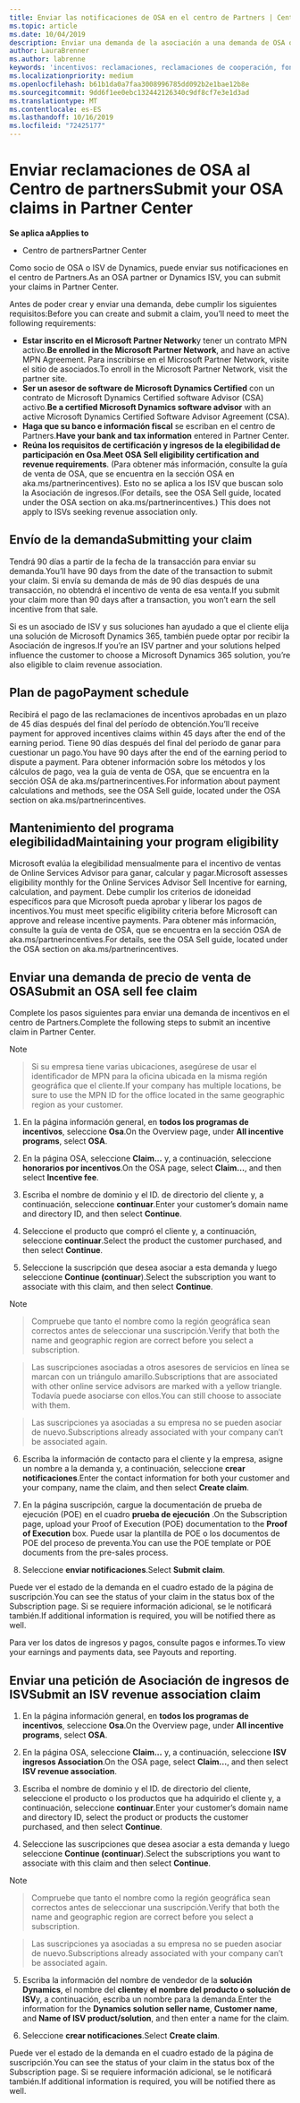 ```yaml
---
title: Enviar las notificaciones de OSA en el centro de Partners | Centro de Partners
ms.topic: article
ms.date: 10/04/2019
description: Enviar una demanda de la asociación a una demanda de OSA o a los ingresos de ISV
author: LauraBrenner
ms.author: labrenne
keywords: 'incentivos: reclamaciones, reclamaciones de cooperación, fondos de cooperación, OSA, ISV, Asociación de ingresos'
ms.localizationpriority: medium
ms.openlocfilehash: b61b1da0a7faa3008996785dd092b2e1bae12b8e
ms.sourcegitcommit: 9dd6f1ee0ebc132442126340c9df8cf7e3e1d3ad
ms.translationtype: MT
ms.contentlocale: es-ES
ms.lasthandoff: 10/16/2019
ms.locfileid: "72425177"
---
```

# <a name="submit-your-osa-claims-in-partner-center"></a><span data-ttu-id="faafd-104">Enviar reclamaciones de OSA al Centro de partners</span><span class="sxs-lookup"><span data-stu-id="faafd-104">Submit your OSA claims in Partner Center</span></span>

<span data-ttu-id="faafd-105">**Se aplica a**</span><span class="sxs-lookup"><span data-stu-id="faafd-105">**Applies to**</span></span>

-  <span data-ttu-id="faafd-106">Centro de partners</span><span class="sxs-lookup"><span data-stu-id="faafd-106">Partner Center</span></span>

<span data-ttu-id="faafd-107">Como socio de OSA o ISV de Dynamics, puede enviar sus notificaciones en el centro de Partners.</span><span class="sxs-lookup"><span data-stu-id="faafd-107">As an OSA partner or Dynamics ISV, you can submit your claims in Partner Center.</span></span> 

<span data-ttu-id="faafd-108">Antes de poder crear y enviar una demanda, debe cumplir los siguientes requisitos:</span><span class="sxs-lookup"><span data-stu-id="faafd-108">Before you can create and submit a claim, you’ll need to meet the following requirements:</span></span> 
-   <span data-ttu-id="faafd-109">**Estar inscrito en el Microsoft Partner Network**y tener un contrato MPN activo.</span><span class="sxs-lookup"><span data-stu-id="faafd-109">**Be enrolled in the Microsoft Partner Network**, and have an active MPN Agreement.</span></span> <span data-ttu-id="faafd-110">Para inscribirse en el Microsoft Partner Network, visite el sitio de asociados.</span><span class="sxs-lookup"><span data-stu-id="faafd-110">To enroll in the Microsoft Partner Network, visit the partner site.</span></span> 
-   <span data-ttu-id="faafd-111">**Ser un asesor de software de Microsoft Dynamics Certified** con un contrato de Microsoft Dynamics Certified software Advisor (CSA) activo.</span><span class="sxs-lookup"><span data-stu-id="faafd-111">**Be a certified Microsoft Dynamics software advisor** with an active Microsoft Dynamics Certified Software Advisor Agreement (CSA).</span></span> 
-   <span data-ttu-id="faafd-112">**Haga que su banco e información fiscal** se escriban en el centro de Partners.</span><span class="sxs-lookup"><span data-stu-id="faafd-112">**Have your bank and tax information** entered in Partner Center.</span></span> 
-   <span data-ttu-id="faafd-113">**Reúna los requisitos de certificación y ingresos de la elegibilidad de participación en Osa**.</span><span class="sxs-lookup"><span data-stu-id="faafd-113">**Meet OSA Sell eligibility certification and revenue requirements**.</span></span> <span data-ttu-id="faafd-114">(Para obtener más información, consulte la guía de venta de OSA, que se encuentra en la sección OSA en aka.ms/partnerincentives). Esto no se aplica a los ISV que buscan solo la Asociación de ingresos.</span><span class="sxs-lookup"><span data-stu-id="faafd-114">(For details, see the OSA Sell guide, located under the OSA section on aka.ms/partnerincentives.) This does not apply to ISVs seeking revenue association only.</span></span> 

## <a name="submitting-your-claim"></a><span data-ttu-id="faafd-115">Envío de la demanda</span><span class="sxs-lookup"><span data-stu-id="faafd-115">Submitting your claim</span></span>

<span data-ttu-id="faafd-116">Tendrá 90 días a partir de la fecha de la transacción para enviar su demanda.</span><span class="sxs-lookup"><span data-stu-id="faafd-116">You’ll have 90 days from the date of the transaction to submit your claim.</span></span> <span data-ttu-id="faafd-117">Si envía su demanda de más de 90 días después de una transacción, no obtendrá el incentivo de venta de esa venta.</span><span class="sxs-lookup"><span data-stu-id="faafd-117">If you submit your claim more than 90 days after a transaction, you won’t earn the sell incentive from that sale.</span></span> 

<span data-ttu-id="faafd-118">Si es un asociado de ISV y sus soluciones han ayudado a que el cliente elija una solución de Microsoft Dynamics 365, también puede optar por recibir la Asociación de ingresos.</span><span class="sxs-lookup"><span data-stu-id="faafd-118">If you’re an ISV partner and your solutions helped influence the customer to choose a Microsoft Dynamics 365 solution, you’re also eligible to claim revenue association.</span></span>   

## <a name="payment-schedule"></a><span data-ttu-id="faafd-119">Plan de pago</span><span class="sxs-lookup"><span data-stu-id="faafd-119">Payment schedule</span></span>

<span data-ttu-id="faafd-120">Recibirá el pago de las reclamaciones de incentivos aprobadas en un plazo de 45 días después del final del período de obtención.</span><span class="sxs-lookup"><span data-stu-id="faafd-120">You’ll receive payment for approved incentives claims within 45 days after the end of the earning period.</span></span> <span data-ttu-id="faafd-121">Tiene 90 días después del final del período de ganar para cuestionar un pago.</span><span class="sxs-lookup"><span data-stu-id="faafd-121">You have 90 days after the end of the earning period to dispute a payment.</span></span> <span data-ttu-id="faafd-122">Para obtener información sobre los métodos y los cálculos de pago, vea la guía de venta de OSA, que se encuentra en la sección OSA de aka.ms/partnerincentives.</span><span class="sxs-lookup"><span data-stu-id="faafd-122">For information about payment calculations and methods, see the OSA Sell guide, located under the OSA section on aka.ms/partnerincentives.</span></span>

## <a name="maintaining-your-program-eligibility"></a><span data-ttu-id="faafd-123">Mantenimiento del programa elegibilidad</span><span class="sxs-lookup"><span data-stu-id="faafd-123">Maintaining your program eligibility</span></span>

<span data-ttu-id="faafd-124">Microsoft evalúa la elegibilidad mensualmente para el incentivo de ventas de Online Services Advisor para ganar, calcular y pagar.</span><span class="sxs-lookup"><span data-stu-id="faafd-124">Microsoft assesses eligibility monthly for the Online Services Advisor Sell Incentive for earning, calculation, and payment.</span></span> <span data-ttu-id="faafd-125">Debe cumplir los criterios de idoneidad específicos para que Microsoft pueda aprobar y liberar los pagos de incentivos.</span><span class="sxs-lookup"><span data-stu-id="faafd-125">You must meet specific eligibility criteria before Microsoft can approve and release incentive payments.</span></span> <span data-ttu-id="faafd-126">Para obtener más información, consulte la guía de venta de OSA, que se encuentra en la sección OSA de aka.ms/partnerincentives.</span><span class="sxs-lookup"><span data-stu-id="faafd-126">For details, see the OSA Sell guide, located under the OSA section on aka.ms/partnerincentives.</span></span>

## <a name="submit-an-osa-sell-fee-claim"></a><span data-ttu-id="faafd-127">Enviar una demanda de precio de venta de OSA</span><span class="sxs-lookup"><span data-stu-id="faafd-127">Submit an OSA sell fee claim</span></span>

<span data-ttu-id="faafd-128">Complete los pasos siguientes para enviar una demanda de incentivos en el centro de Partners.</span><span class="sxs-lookup"><span data-stu-id="faafd-128">Complete the following steps to submit an incentive claim in Partner Center.</span></span>  

>[!NOTE]

><span data-ttu-id="faafd-129">Si su empresa tiene varias ubicaciones, asegúrese de usar el identificador de MPN para la oficina ubicada en la misma región geográfica que el cliente.</span><span class="sxs-lookup"><span data-stu-id="faafd-129">If your company has multiple locations, be sure to use the MPN ID for the office located in the same geographic region as your customer.</span></span> 

1.  <span data-ttu-id="faafd-130">En la página información general, en **todos los programas de incentivos**, seleccione **Osa**.</span><span class="sxs-lookup"><span data-stu-id="faafd-130">On the Overview page, under **All incentive programs**, select **OSA**.</span></span>

2.  <span data-ttu-id="faafd-131">En la página OSA, seleccione **Claim...** y, a continuación, seleccione **honorarios por incentivos**.</span><span class="sxs-lookup"><span data-stu-id="faafd-131">On the OSA page, select **Claim…**, and then select **Incentive fee**.</span></span>

3.  <span data-ttu-id="faafd-132">Escriba el nombre de dominio y el ID. de directorio del cliente y, a continuación, seleccione **continuar**.</span><span class="sxs-lookup"><span data-stu-id="faafd-132">Enter your customer’s domain name and directory ID, and then select **Continue**.</span></span> 

4.  <span data-ttu-id="faafd-133">Seleccione el producto que compró el cliente y, a continuación, seleccione **continuar**.</span><span class="sxs-lookup"><span data-stu-id="faafd-133">Select the product the customer purchased, and then select **Continue**.</span></span> 

5.  <span data-ttu-id="faafd-134">Seleccione la suscripción que desea asociar a esta demanda y luego seleccione **Continue (continuar**).</span><span class="sxs-lookup"><span data-stu-id="faafd-134">Select the subscription you want to associate with this claim, and then select **Continue**.</span></span>

>[!NOTE]

><span data-ttu-id="faafd-135">Compruebe que tanto el nombre como la región geográfica sean correctos antes de seleccionar una suscripción.</span><span class="sxs-lookup"><span data-stu-id="faafd-135">Verify that both the name and geographic region are correct before you select a subscription.</span></span> 

><span data-ttu-id="faafd-136">Las suscripciones asociadas a otros asesores de servicios en línea se marcan con un triángulo amarillo.</span><span class="sxs-lookup"><span data-stu-id="faafd-136">Subscriptions that are associated with other online service advisors are marked with a yellow triangle.</span></span> <span data-ttu-id="faafd-137">Todavía puede asociarse con ellos.</span><span class="sxs-lookup"><span data-stu-id="faafd-137">You can still choose to associate with them.</span></span> 

><span data-ttu-id="faafd-138">Las suscripciones ya asociadas a su empresa no se pueden asociar de nuevo.</span><span class="sxs-lookup"><span data-stu-id="faafd-138">Subscriptions already associated with your company can’t be associated again.</span></span>  

6.  <span data-ttu-id="faafd-139">Escriba la información de contacto para el cliente y la empresa, asigne un nombre a la demanda y, a continuación, seleccione **crear notificaciones**.</span><span class="sxs-lookup"><span data-stu-id="faafd-139">Enter the contact information for both your customer and your company, name the claim, and then select **Create claim**.</span></span> 

7.  <span data-ttu-id="faafd-140">En la página suscripción, cargue la documentación de prueba de ejecución (POE) en el cuadro **prueba de ejecución** .</span><span class="sxs-lookup"><span data-stu-id="faafd-140">On the Subscription page, upload your Proof of Execution (POE) documentation to the **Proof of Execution** box.</span></span> <span data-ttu-id="faafd-141">Puede usar la plantilla de POE o los documentos de POE del proceso de preventa.</span><span class="sxs-lookup"><span data-stu-id="faafd-141">You can use the POE template or POE documents from the pre-sales process.</span></span> 

8.  <span data-ttu-id="faafd-142">Seleccione **enviar notificaciones**.</span><span class="sxs-lookup"><span data-stu-id="faafd-142">Select **Submit claim**.</span></span>    

<span data-ttu-id="faafd-143">Puede ver el estado de la demanda en el cuadro estado de la página de suscripción.</span><span class="sxs-lookup"><span data-stu-id="faafd-143">You can see the status of your claim in the status box of the Subscription page.</span></span> <span data-ttu-id="faafd-144">Si se requiere información adicional, se le notificará también.</span><span class="sxs-lookup"><span data-stu-id="faafd-144">If additional information is required, you will be notified there as well.</span></span>

<span data-ttu-id="faafd-145">Para ver los datos de ingresos y pagos, consulte pagos e informes.</span><span class="sxs-lookup"><span data-stu-id="faafd-145">To view your earnings and payments data, see Payouts and reporting.</span></span> 
 
## <a name="submit-an-isv-revenue-association-claim"></a><span data-ttu-id="faafd-146">Enviar una petición de Asociación de ingresos de ISV</span><span class="sxs-lookup"><span data-stu-id="faafd-146">Submit an ISV revenue association claim</span></span>

1.  <span data-ttu-id="faafd-147">En la página información general, en **todos los programas de incentivos**, seleccione **Osa**.</span><span class="sxs-lookup"><span data-stu-id="faafd-147">On the Overview page, under **All incentive programs**, select **OSA**.</span></span>

2.  <span data-ttu-id="faafd-148">En la página OSA, seleccione **Claim...** y, a continuación, seleccione **ISV ingresos Association**.</span><span class="sxs-lookup"><span data-stu-id="faafd-148">On the OSA page, select **Claim…**, and then select **ISV revenue association**.</span></span>

3.  <span data-ttu-id="faafd-149">Escriba el nombre de dominio y el ID. de directorio del cliente, seleccione el producto o los productos que ha adquirido el cliente y, a continuación, seleccione **continuar**.</span><span class="sxs-lookup"><span data-stu-id="faafd-149">Enter your customer’s domain name and directory ID, select the product or products the customer purchased, and then select **Continue**.</span></span> 

4.  <span data-ttu-id="faafd-150">Seleccione las suscripciones que desea asociar a esta demanda y luego seleccione **Continue (continuar**).</span><span class="sxs-lookup"><span data-stu-id="faafd-150">Select the subscriptions you want to associate with this claim and then select **Continue**.</span></span>

>[!NOTE]

><span data-ttu-id="faafd-151">Compruebe que tanto el nombre como la región geográfica sean correctos antes de seleccionar una suscripción.</span><span class="sxs-lookup"><span data-stu-id="faafd-151">Verify that both the name and geographic region are correct before you select a subscription.</span></span> 

><span data-ttu-id="faafd-152">Las suscripciones ya asociadas a su empresa no se pueden asociar de nuevo.</span><span class="sxs-lookup"><span data-stu-id="faafd-152">Subscriptions already associated with your company can’t be associated again.</span></span>  

5.  <span data-ttu-id="faafd-153">Escriba la información del nombre de vendedor de la **solución Dynamics**, el nombre del **cliente**y **el nombre del producto o solución de ISV**y, a continuación, escriba un nombre para la demanda.</span><span class="sxs-lookup"><span data-stu-id="faafd-153">Enter the information for the **Dynamics solution seller name**, **Customer name**, and **Name of ISV product/solution**, and then enter a name for the claim.</span></span> 

6.  <span data-ttu-id="faafd-154">Seleccione **crear notificaciones**.</span><span class="sxs-lookup"><span data-stu-id="faafd-154">Select **Create claim**.</span></span> 

<span data-ttu-id="faafd-155">Puede ver el estado de la demanda en el cuadro estado de la página de suscripción.</span><span class="sxs-lookup"><span data-stu-id="faafd-155">You can see the status of your claim in the status box of the Subscription page.</span></span> <span data-ttu-id="faafd-156">Si se requiere información adicional, se le notificará también.</span><span class="sxs-lookup"><span data-stu-id="faafd-156">If additional information is required, you will be notified there as well.</span></span>
